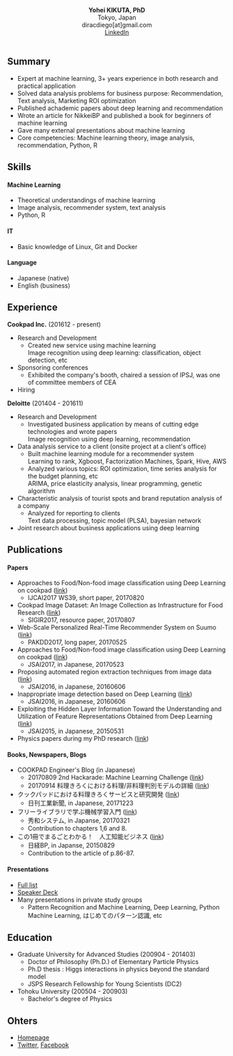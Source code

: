 <p align="center">
  <b>Yohei KIKUTA, PhD</b><br>
  Tokyo, Japan <br>
  diracdiego[at]gmail.com <br>
  <A Href="https://www.linkedin.com/in/yohei-kikuta-983b29117/">LinkedIn</A> <br>
  <br>
</p>

## Summary
- Expert at machine learning, 3+ years experience in both research and practical application
- Solved data analysis problems for business purpose: Recommendation, Text analysis, Marketing ROI optimization 
- Published achademic papers about deep learning and recommendation
- Wrote an article for NikkeiBP and published a book for beginners of machine learning
- Gave many external presentations about machine learning
- Core competencies: Machine learning theory, image analysis, recommendation, Python, R

## Skills
#### Machine Learning
 - Theoretical understandings of machine learning
 - Image analysis, recommender system, text analysis
 - Python, R
#### IT
 - Basic knowledge of Linux, Git and Docker
#### Language
- Japanese (native)
- English (business)

## Experience
**Cookpad Inc.** (201612 - present)
- Research and Development
  - Created new service using machine learning <br>
  Image recognition using deep learning: classification, object detection, etc
- Sponsoring conferences
  - Exhibited the company's booth, chaired a session of IPSJ, was one of committee members of CEA
- Hiring

**Deloitte** (201404 - 201611)
- Research and Development
  - Investigated business application by means of cutting edge technologies and wrote papers <br>
  Image recognition using deep learning, recommendation 
- Data analysis service to a client (onsite project at a client's office)
  - Built machine learning module for a recommender system <br>
  Learning to rank, Xgboost, Factorization Machines, Spark, Hive, AWS
  - Analyzed various topics: ROI optimization, time series analysis for the budget planning, etc <br>
  ARIMA, price elasticity analysis, linear programming, genetic algorithm
- Characteristic analysis of tourist spots and brand reputation analysis of a company
  - Analyzed for reporting to clients <br>
  Text data processing, topic model (PLSA), bayesian network
- Joint research about business applications using deep learning

## Publications
#### Papers
- Approaches to Food/Non-food image classification using Deep Learning on cookpad ([link](http://www.mm.media.kyoto-u.ac.jp/CEA2017/))
  - IJCAI2017 WS39, short paper, 20170820
- Cookpad Image Dataset: An Image Collection as Infrastructure for Food Research ([link](http://sigir.org/sigir2017/program/program-at-a-glance/))
  - SIGIR2017, resource paper, 20170807
- Web-Scale Personalized Real-Time Recommender System on Suumo ([link](http://pakdd2017.snu.ac.kr/?program_overview))
  - PAKDD2017, long paper, 20170525
- Approaches to Food/Non-food image classification using Deep Learning on cookpad ([link](https://kaigi.org/jsai/webprogram/2017/paper-740.html))
  - JSAI2017, in Japanese, 20170523
- Proposing automated region extraction techniques from image data ([link](https://kaigi.org/jsai/webprogram/2016/paper-976.html))
  - JSAI2016, in Japanese, 20160606
- Inappropriate image detection based on Deep Learning ([link](https://kaigi.org/jsai/webprogram/2016/paper-664.html))
  - JSAI2016, in Japanese, 20160606
- Exploiting the Hidden Layer Information Toward the Understanding and Utilization of Feature Representations Obtained from Deep Learning ([link](https://kaigi.org/jsai/webprogram/2015/pdf/2C3-OS-06b-1.pdf))
  - JSAI2015, in Japanese, 20150531
- Physics papers during my PhD research ([link](http://inspirehep.net/search?p=exactauthor%3AY.Kikuta.1+))

#### Books, Newspapers, Blogs
- COOKPAD Engineer's Blog (in Japanese)
  - 20170809 2nd Hackarade: Machine Learning Challenge ([link](http://techlife.cookpad.com/entry/2017/08/09/135005))  
  - 20170914 料理きろくにおける料理/非料理判別モデルの詳細 ([link](http://techlife.cookpad.com/entry/2017/09/14/161756))  
- クックパッドにおける料理きろくサービスと研究開発 ([link](https://www.nikkan.co.jp/articles/view/00454698))  
  - 日刊工業新聞, in Japanese, 20171223  
- フリーライブラリで学ぶ機械学習入門 ([link](http://www.shuwasystem.co.jp/products/7980html/4961.html))
  - 秀和システム, in Japanse, 20170321
  - Contribution to chapters 1,6 and 8.
- この1冊でまるごとわかる！　人工知能ビジネス ([link](https://eb.store.nikkei.com/asp/ShowSeriesDetail.do?seriesId=D2-00245200B))
  - 日経BP, in Japanse, 20150829
  - Contribution to the article of p.86-87.

#### Presentations
- [Full list](./presentations.md)
- [Speaker Deck](https://speakerdeck.com/diracdiego)
- Many presentations in private study groups
  - Pattern Recognition and Machine Learning, Deep Learning, Python Machine Learning, はじめてのパターン認識, etc

## Education
- Graduate University for Advanced Studies (200904 - 201403)
  - Doctor of Philosophy (Ph.D.) of Elementary Particle Physics
  - Ph.D thesis : Higgs interactions in physics beyond the standard model
  - JSPS Research Fellowship for Young Scientists (DC2)
- Tohoku University (200504 - 200903)
  - Bachelor's degree of Physics

## Ohters
- [Homepage](https://yoheikikuta.github.io/)
- [Twitter](https://twitter.com/yohei_kikuta), [Facebook](https://www.facebook.com/yohei.kikuta.3)
